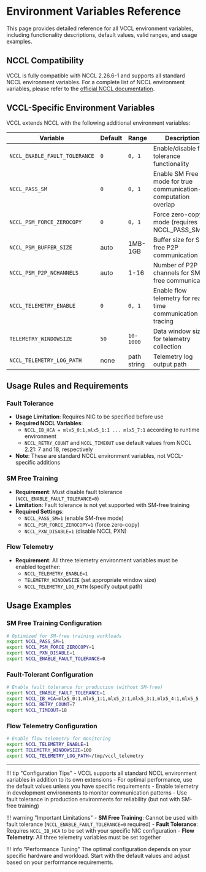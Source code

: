 # Environment Variables Reference

This page provides detailed reference for all VCCL environment variables, including functionality descriptions, default values, valid ranges, and usage examples.

## NCCL Compatibility

VCCL is fully compatible with NCCL 2.26.6-1 and supports all standard NCCL environment variables. For a complete list of NCCL environment variables, please refer to the [official NCCL documentation](https://docs.nvidia.com/deeplearning/nccl/user-guide/docs/env.html).

## VCCL-Specific Environment Variables

VCCL extends NCCL with the following additional environment variables:

| Variable | Default | Range | Description |
|----------|---------|-------|-------------|
| `NCCL_ENABLE_FAULT_TOLERANCE` | `0` | `0, 1` | Enable/disable fault tolerance functionality |
| `NCCL_PASS_SM` | `0` | `0, 1` | Enable SM Free mode for true communication-computation overlap |
| `NCCL_PSM_FORCE_ZEROCOPY` | `0` | `0, 1` | Force zero-copy mode (requires NCCL_PASS_SM=1) |
| `NCCL_PSM_BUFFER_SIZE` | auto | 1MB-1GB | Buffer size for SM-free P2P communication |
| `NCCL_PSM_P2P_NCHANNELS` | auto | 1-16 | Number of P2P channels for SM-free communication |
| `NCCL_TELEMETRY_ENABLE` | `0` | `0, 1` | Enable flow telemetry for real-time communication tracing |
| `TELEMETRY_WINDOWSIZE` | `50` | `10-1000` | Data window size for telemetry collection |
| `NCCL_TELEMETRY_LOG_PATH` | none | path string | Telemetry log output path |

## Usage Rules and Requirements

### Fault Tolerance
- **Usage Limitation**: Requires NIC to be specified before use
- **Required NCCL Variables**: 
  - `NCCL_IB_HCA = mlx5_0:1,mlx5_1:1 ... mlx5_7:1` according to runtime environment
  - `NCCL_RETRY_COUNT` and `NCCL_TIMEOUT` use default values from NCCL 2.21: 7 and 18, respectively
- **Note**: These are standard NCCL environment variables, not VCCL-specific additions

### SM Free Training
- **Requirement**: Must disable fault tolerance (`NCCL_ENABLE_FAULT_TOLERANCE=0`)
- **Limitation**: Fault tolerance is not yet supported with SM-free training
- **Required Settings**:
  - `NCCL_PASS_SM=1` (enable SM-free mode)
  - `NCCL_PSM_FORCE_ZEROCOPY=1` (force zero-copy)
  - `NCCL_PXN_DISABLE=1` (disable NCCL PXN)

### Flow Telemetry
- **Requirement**: All three telemetry environment variables must be enabled together:
  - `NCCL_TELEMETRY_ENABLE=1`
  - `TELEMETRY_WINDOWSIZE` (set appropriate window size)
  - `NCCL_TELEMETRY_LOG_PATH` (specify output path)

## Usage Examples

### SM Free Training Configuration
```bash
# Optimized for SM-free training workloads
export NCCL_PASS_SM=1
export NCCL_PSM_FORCE_ZEROCOPY=1
export NCCL_PXN_DISABLE=1
export NCCL_ENABLE_FAULT_TOLERANCE=0
```

### Fault-Tolerant Configuration
```bash
# Enable fault tolerance for production (without SM-free)
export NCCL_ENABLE_FAULT_TOLERANCE=1
export NCCL_IB_HCA=mlx5_0:1,mlx5_1:1,mlx5_2:1,mlx5_3:1,mlx5_4:1,mlx5_5:1,mlx6_3:1,mlx5_7:1,
export NCCL_RETRY_COUNT=7
export NCCL_TIMEOUT=18
```

### Flow Telemetry Configuration
```bash
# Enable flow telemetry for monitoring
export NCCL_TELEMETRY_ENABLE=1
export TELEMETRY_WINDOWSIZE=100
export NCCL_TELEMETRY_LOG_PATH=/tmp/vccl_telemetry
```

---

!!! tip "Configuration Tips"
    - VCCL supports all standard NCCL environment variables in addition to its own extensions
    - For optimal performance, use the default values unless you have specific requirements
    - Enable telemetry in development environments to monitor communication patterns
    - Use fault tolerance in production environments for reliability (but not with SM-free training)

!!! warning "Important Limitations"
    - **SM Free Training**: Cannot be used with fault tolerance (`NCCL_ENABLE_FAULT_TOLERANCE=0` required)
    - **Fault Tolerance**: Requires `NCCL_IB_HCA` to be set with your specific NIC configuration
    - **Flow Telemetry**: All three telemetry variables must be set together

!!! info "Performance Tuning"
    The optimal configuration depends on your specific hardware and workload. Start with the default values and adjust based on your performance requirements.
